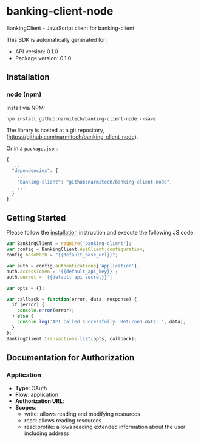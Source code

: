 # banking-client-node

BankingClient - JavaScript client for banking-client

This SDK is automatically generated for:

- API version: 0.1.0
- Package version: 0.1.0

## Installation

### node (npm)

Install via NPM:

    npm install github:narmitech/banking-client-node --save

The library is hosted at a git repository, (https://github.com/narmitech/banking-client-node).


Or in a `package.json`:
```js
{
  ...
  "dependencies": {
    ...
    "banking-client": "github:narmitech/banking-client-node",
    ...
  }
}
```

## Getting Started

Please follow the [installation](#installation) instruction and execute the following JS code:

```javascript
var BankingClient = require('banking-client');
var config = BankingClient.ApiClient.configuration;
config.basePath = "{{default_base_url}}";

var auth = config.authentications['Application'];
auth.accessToken = '{{default_api_key}}';
auth.secret = '{{default_api_secret}}';

var opts = {};

var callback = function(error, data, response) {
  if (error) {
    console.error(error);
  } else {
    console.log('API called successfully. Returned data: ', data);
  }
};
BankingClient.transactions.list(opts, callback);

```

## Documentation for Authorization


### Application

- **Type**: OAuth
- **Flow**: application
- **Authorization URL**: 
- **Scopes**: 
  - write: allows reading and modifying resources
  - read: allows reading resources
  - read:profile: allows reading extended information about the user including address

